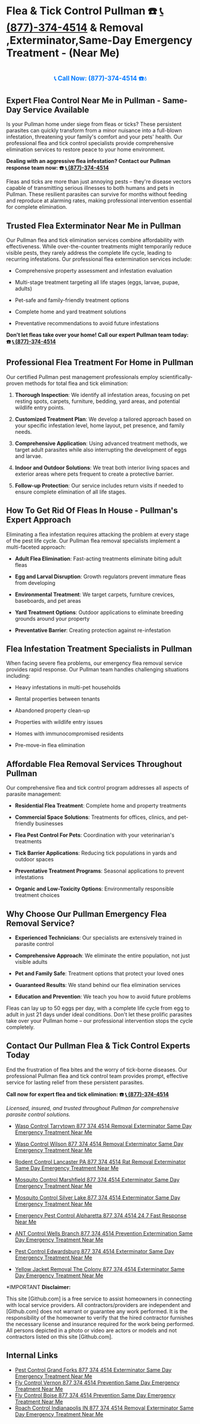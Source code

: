 # Flea & Tick Control Pullman ☎️ [📞 (877)-374-4514](https://pest-control-4514.netlify.app) & Removal ,Exterminator,Same-Day Emergency Treatment - (Near Me) 
# 

<p align="center" style="font-size: 1.2em; font-weight: bold; margin: 20px 0;">
  <a href="https://pest-control-4514.netlify.app" target="_blank" style="color: #007BFF; text-decoration: none;">📞 Call Now: (877)-374-4514 ☎️💧</a>
</p>

## Expert Flea Control Near Me in Pullman - Same-Day Service Available

Is your Pullman home under siege from fleas or ticks? These persistent parasites can quickly transform from a minor nuisance into a full-blown infestation, threatening your family's comfort and your pets' health. Our professional flea and tick control specialists provide comprehensive elimination services to restore peace to your home environment.

**Dealing with an aggressive flea infestation? Contact our Pullman response team now: ☎️ [📞 (877)-374-4514](https://pest-control-4514.netlify.app)**

Fleas and ticks are more than just annoying pests – they're disease vectors capable of transmitting serious illnesses to both humans and pets in Pullman. These resilient parasites can survive for months without feeding and reproduce at alarming rates, making professional intervention essential for complete elimination.

## Trusted Flea Exterminator Near Me in Pullman

Our Pullman flea and tick elimination services combine affordability with effectiveness. While over-the-counter treatments might temporarily reduce visible pests, they rarely address the complete life cycle, leading to recurring infestations. Our professional flea extermination services include:

- Comprehensive property assessment and infestation evaluation  

- Multi-stage treatment targeting all life stages (eggs, larvae, pupae, adults)  

- Pet-safe and family-friendly treatment options  

- Complete home and yard treatment solutions  

- Preventative recommendations to avoid future infestations  

**Don't let fleas take over your home! Call our expert Pullman team today: ☎️ [📞 (877)-374-4514](https://pest-control-4514.netlify.app)**

## Professional Flea Treatment For Home in Pullman

Our certified Pullman pest management professionals employ scientifically-proven methods for total flea and tick elimination:

1. **Thorough Inspection**: We identify all infestation areas, focusing on pet resting spots, carpets, furniture, bedding, yard areas, and potential wildlife entry points.  

2. **Customized Treatment Plan**: We develop a tailored approach based on your specific infestation level, home layout, pet presence, and family needs.  

3. **Comprehensive Application**: Using advanced treatment methods, we target adult parasites while also interrupting the development of eggs and larvae.  

4. **Indoor and Outdoor Solutions**: We treat both interior living spaces and exterior areas where pets frequent to create a protective barrier.  

5. **Follow-up Protection**: Our service includes return visits if needed to ensure complete elimination of all life stages.  

## How To Get Rid Of Fleas In House - Pullman's Expert Approach

Eliminating a flea infestation requires attacking the problem at every stage of the pest life cycle. Our Pullman flea removal specialists implement a multi-faceted approach:

- **Adult Flea Elimination**: Fast-acting treatments eliminate biting adult fleas  

- **Egg and Larval Disruption**: Growth regulators prevent immature fleas from developing  

- **Environmental Treatment**: We target carpets, furniture crevices, baseboards, and pet areas  

- **Yard Treatment Options**: Outdoor applications to eliminate breeding grounds around your property  

- **Preventative Barrier**: Creating protection against re-infestation  

## Flea Infestation Treatment Specialists in Pullman

When facing severe flea problems, our emergency flea removal service provides rapid response. Our Pullman team handles challenging situations including:

- Heavy infestations in multi-pet households  

- Rental properties between tenants  

- Abandoned property clean-up  

- Properties with wildlife entry issues  

- Homes with immunocompromised residents  

- Pre-move-in flea elimination  

## Affordable Flea Removal Services Throughout Pullman

Our comprehensive flea and tick control program addresses all aspects of parasite management:

- **Residential Flea Treatment**: Complete home and property treatments  

- **Commercial Space Solutions**: Treatments for offices, clinics, and pet-friendly businesses  

- **Flea Pest Control For Pets**: Coordination with your veterinarian's treatments  

- **Tick Barrier Applications**: Reducing tick populations in yards and outdoor spaces  

- **Preventative Treatment Programs**: Seasonal applications to prevent infestations  

- **Organic and Low-Toxicity Options**: Environmentally responsible treatment choices  

## Why Choose Our Pullman Emergency Flea Removal Service?

- **Experienced Technicians**: Our specialists are extensively trained in parasite control  

- **Comprehensive Approach**: We eliminate the entire population, not just visible adults  

- **Pet and Family Safe**: Treatment options that protect your loved ones  

- **Guaranteed Results**: We stand behind our flea elimination services  

- **Education and Prevention**: We teach you how to avoid future problems  

Fleas can lay up to 50 eggs per day, with a complete life cycle from egg to adult in just 21 days under ideal conditions. Don't let these prolific parasites take over your Pullman home – our professional intervention stops the cycle completely.

## Contact Our Pullman Flea & Tick Control Experts Today

End the frustration of flea bites and the worry of tick-borne diseases. Our professional Pullman flea and tick control team provides prompt, effective service for lasting relief from these persistent parasites.

**Call now for expert flea and tick elimination: ☎️ [📞 (877)-374-4514](https://pest-control-4514.netlify.app)**

*Licensed, insured, and trusted throughout Pullman for comprehensive parasite control solutions.*


- [Wasp Control Tarrytown 877 374 4514 Removal Exterminator Same Day Emergency Treatment Near Me](https://github.com/allyoucaneatsushiin/pest-control/blob/main/Wasp-Control-Tarrytown-877-374-4514-Removal-Exterminator-Same-Day-Emergency-Treatment-Near-Me.md)
- [Wasp Control Wilson 877 374 4514 Removal Exterminator Same Day Emergency Treatment Near Me](https://github.com/allyoucaneatsushiin/pest-control/blob/main/Wasp-Control-Wilson-877-374-4514-Removal-Exterminator-Same-Day-Emergency-Treatment-Near-Me.md)
- [Rodent Control Lancaster PA 877 374 4514 Rat Removal Exterminator Same Day Emergency Treatment Near Me](https://github.com/allyoucaneatsushiin/pest-control/blob/main/Rodent-Control-Lancaster-PA-877-374-4514-Rat-Removal-Exterminator-Same-Day-Emergency-Treatment-Near-Me.md)


- [Mosquito Control Marshfield 877 374 4514 Exterminator Same Day Emergency Treatment Near Me](https://github.com/allyoucaneatsushiin/pest-control/blob/main/Mosquito-Control-Marshfield-877-374-4514-Exterminator-Same-Day-Emergency-Treatment-Near-Me.md)
- [Mosquito Control Silver Lake 877 374 4514 Exterminator Same Day Emergency Treatment Near Me](https://github.com/allyoucaneatsushiin/pest-control/blob/main/Mosquito-Control-Silver-Lake-877-374-4514-Exterminator-Same-Day-Emergency-Treatment-Near-Me.md)
- [Emergency Pest Control Alpharetta 877 374 4514 24 7 Fast Response Near Me](https://github.com/allyoucaneatsushiin/pest-control/blob/main/Emergency-Pest-Control-Alpharetta-877-374-4514-24-7-Fast-Response-Near-Me.md)


- [ANT Control Wells Branch 877 374 4514 Prevention Extermination Same Day Emergency Treatment Near Me](https://github.com/allyoucaneatsushiin/pest-control/blob/main/ANT-Control-Wells-Branch-877-374-4514-Prevention-Extermination-Same-Day-Emergency-Treatment-Near-Me.md)
- [Pest Control Edwardsburg 877 374 4514 Exterminator Same Day Emergency Treatment Near Me](https://github.com/allyoucaneatsushiin/pest-control/blob/main/Pest-Control-Edwardsburg-877-374-4514-Exterminator-Same-Day-Emergency-Treatment-Near-Me.md)
- [Yellow Jacket Removal The Colony 877 374 4514 Exterminator Same Day Emergency Treatment Near Me](https://github.com/allyoucaneatsushiin/pest-control/blob/main/Yellow-Jacket-Removal-The-Colony-877-374-4514-Exterminator-Same-Day-Emergency-Treatment-Near-Me.md)


*IMPORTANT **Disclaimer:**  

This site [Github.com] is a free service to assist homeowners in connecting with local service providers. All contractors/providers are independent and [Github.com] does not warrant or guarantee any work performed. It is the responsibility of the homeowner to verify that the hired contractor furnishes the necessary license and insurance required for the work being performed. All persons depicted in a photo or video are actors or models and not contractors listed on this site [Github.com].


## Internal Links
- [Pest Control Grand Forks 877 374 4514 Exterminator Same Day Emergency Treatment Near Me](https://github.com/allyoucaneatsushiin/pest-control/blob/main/Pest-Control-Grand-Forks-877-374-4514-Exterminator-Same-Day-Emergency-Treatment-Near-Me.md)
- [Fly Control Vernon 877 374 4514 Prevention Same Day Emergency Treatment Near Me](https://github.com/allyoucaneatsushiin/pest-control/blob/main/Fly-Control-Vernon-877-374-4514-Prevention-Same-Day-Emergency-Treatment-Near-Me.md)
- [Fly Control Boise 877 374 4514 Prevention Same Day Emergency Treatment Near Me](https://github.com/allyoucaneatsushiin/pest-control/blob/main/Fly-Control-Boise-877-374-4514-Prevention-Same-Day-Emergency-Treatment-Near-Me.md)
- [Roach Control Indianapolis IN 877 374 4514 Removal Exterminator Same Day Emergency Treatment Near Me](https://github.com/allyoucaneatsushiin/pest-control/blob/main/Roach-Control-Indianapolis-IN-877-374-4514-Removal-Exterminator-Same-Day-Emergency-Treatment-Near-Me.md)

